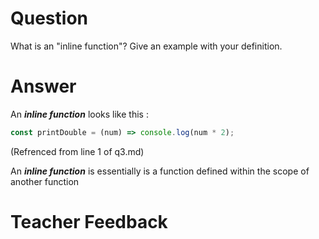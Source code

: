 # Question
What is an "inline function"? Give an example with your definition.

# Answer
An ***inline function*** looks like this :

```js
const printDouble = (num) => console.log(num * 2);
```
(Refrenced from line 1 of q3.md)

An ***inline function*** is essentially is a function defined within the scope of another function
# Teacher Feedback